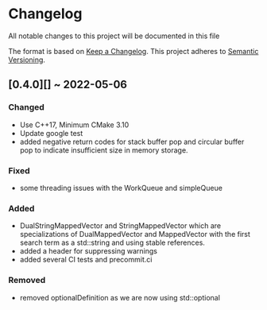 # Changelog

All notable changes to this project will be documented in this file

The format is based on [Keep a Changelog](http://keepachangelog.com/en/1.0.0/).
This project adheres to [Semantic Versioning](https://semver.org/spec/v2.0.0.html).

## [0.4.0][] ~ 2022-05-06

### Changed

- Use C++17, Minimum CMake 3.10
- Update google test
- added negative return codes for stack buffer pop and circular buffer pop to indicate insufficient size in memory storage.

### Fixed

- some threading issues with the WorkQueue and simpleQueue

### Added

- DualStringMappedVector and StringMappedVector which are specializations of DualMappedVector and MappedVector with the first search term as a std::string and using stable references.
- added a header for suppressing warnings
- added several CI tests and precommit.ci

### Removed

- removed optionalDefinition as we are now using std::optional

